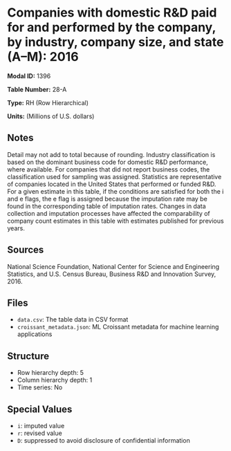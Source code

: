 # Companies with domestic R&D paid for and performed by the company, by industry, company size, and state (A&#8211;M): 2016

**Modal ID:** 1396

**Table Number:** 28-A

**Type:** RH (Row Hierarchical)

**Units:** (Millions of U.S. dollars)

## Notes

Detail may not add to total because of rounding. Industry classification is based on the dominant business code for domestic R&D performance, where available. For companies that did not report business codes, the classification used for sampling was assigned. Statistics are representative of companies located in the United States that performed or funded R&D. For a given estimate in this table, if the conditions are satisfied for both the i and e flags, the e flag is assigned because the imputation rate may be found in the corresponding table of imputation rates. Changes in data collection and imputation processes have affected the comparability of company count estimates in this table with estimates published for previous years.

## Sources

National Science Foundation, National Center for Science and Engineering Statistics, and U.S. Census Bureau, Business R&D and Innovation Survey, 2016.

## Files

- `data.csv`: The table data in CSV format
- `croissant_metadata.json`: ML Croissant metadata for machine learning applications

## Structure

- Row hierarchy depth: 5
- Column hierarchy depth: 1
- Time series: No

## Special Values

- `i`: imputed value
- `r`: revised value
- `D`: suppressed to avoid disclosure of confidential information

